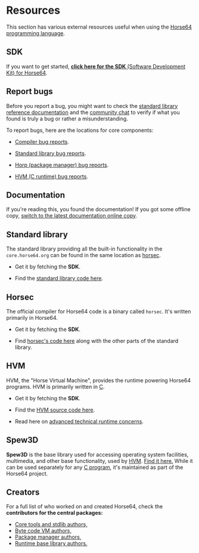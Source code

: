 
<!-- For license of this file, see LICENSE.md in the base folder. -->

Resources
=========

This section has various external resources useful when using the
[Horse64 programming language](https://horse64.org).


SDK
---

If you want to get started, [**click here for
the SDK** (Software Development Kit) for Horse64](
https://horse64.org/download
).


Report bugs
-----------

Before you report a bug, you might want to check the
[standard library reference documentation](
./docs/FIXME)
and the [community chat](https://horse64.org/chat)
to verify if what you found is truly a bug or rather
a misunderstanding.

To report bugs, here are the locations for core components:

- [Compiler bug reports](
  https://codeberg.org/Horse64/core.horse64.org/issues).

- [Standard library bug reports](
  https://codeberg.org/Horse64/core.horse64.org/issues).

- [Horp (package manager) bug reports](
  https://codeberg.org/Horse64/horp.horse64.org/issues).

- [HVM (C runtime) bug reports](
  https://codeberg.org/Horse64/hvm.horse64.org/issues).


Documentation
-------------

If you're reading this, you found the documentation! If you got
some offline copy, [switch to the latest documentation
online copy](https://horse64.org/docs/Welcome).


Standard library
----------------

The standard library providing all the built-in functionality in
the `core.horse64.org` can be found in the same location as
[horsec](#Horsec).

- Get it by fetching the **SDK**.

- Find the [standard library code here](
  https://codeberg.org/Horse64/core.horse64.org/src/branch/main/src).


Horsec
------

The official compiler for Horse64 code is a binary called `horsec`.
It's written primarily in Horse64.

- Get it by fetching the **SDK**.

- Find [horsec's code here](
  https://codeberg.org/Horse64/core.horse64.org/src/branch/main/src/compiler/)
  along with the other parts of the standard library.


HVM
---

HVM, the "Horse Virtual Machine", provides the
runtime powering Horse64 programs.
HVM is primarily written in [C](
https://en.wikipedia.org/wiki/C_%28programming_language%29).

- Get it by fetching the **SDK**.

- Find the [HVM source code here](
  https://codeberg.org/Horse64/hvm.horse64.org/src/branch/main/src/
  ).

- Read here on [advanced technical runtime concerns](
  /docs/Runtime%20Concerns.md).


Spew3D
------

**Spew3D** is the base library used for accessing operating system
facilities, multimedia, and other base functionality, used
by [HVM](#hvm). [Find it here.](https://codeberg.org/Spew3D/Spew3D)
While it can be used separately for any [C program](
https://en.wikipedia.org/wiki/C_%28programming_language%29),
it's maintained as part of the Horse64 project.


Creators
--------

For a full list of who worked on and created Horse64,
check the **contributors for the central packages:**

- [Core tools and stdlib authors,](
  https://codeberg.org/Horse64/core.horse64.org/src/branch/main/AUTHORS.md)
- [Byte code VM authors,](
  https://codeberg.org/Horse64/hvm.horse64.org/src/branch/main/AUTHORS.md)
- [Package manager authors,](
  https://codeberg.org/Horse64/horp.horse64.org/src/branch/main/AUTHORS.md)
- [Runtime base library authors.](
  https://codeberg.org/Spew3D/Spew3D/src/branch/main/AUTHORS.md)

